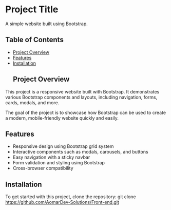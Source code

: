 # Project Title

A simple website built using Bootstrap.
## Table of Contents
- [Project Overview](#project-overview)
- [Features](#features)
- [Installation](#installation)
  ## Project Overview

This project is a responsive website built with Bootstrap. It demonstrates various Bootstrap components and layouts, including navigation, forms, cards, modals, and more.

The goal of the project is to showcase how Bootstrap can be used to create a modern, mobile-friendly website quickly and easily.

## Features

- Responsive design using Bootstrap grid system
- Interactive components such as modals, carousels, and buttons
- Easy navigation with a sticky navbar
- Form validation and styling using Bootstrap
- Cross-browser compatibility

## Installation

To get started with this project, clone the repository:
git clone https://github.com/AomarDev-Solutions/Front-end.git
